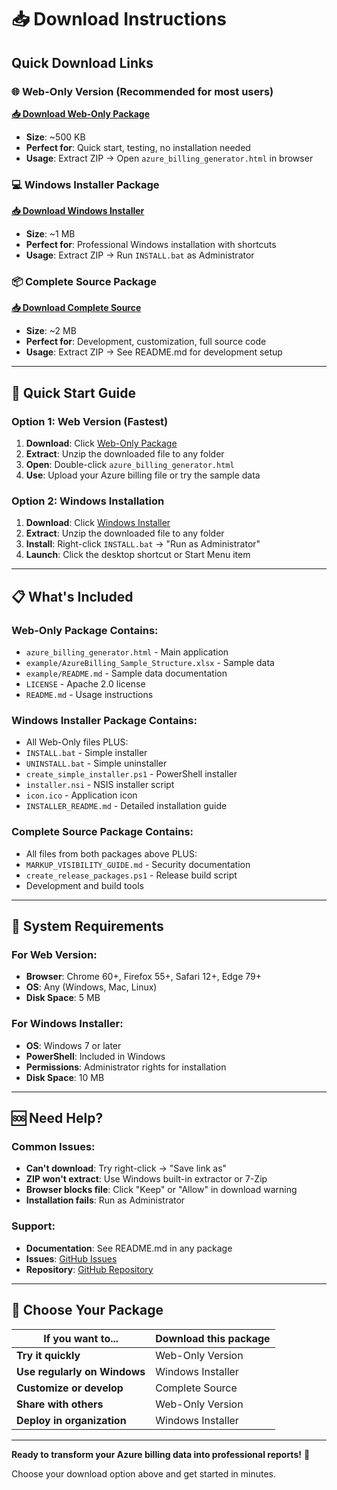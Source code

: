 # 📥 Download Instructions

## Quick Download Links

### 🌐 **Web-Only Version** (Recommended for most users)
**[📥 Download Web-Only Package](https://github.com/cafasdon/azurebillreport/releases/latest)**
- **Size**: ~500 KB
- **Perfect for**: Quick start, testing, no installation needed
- **Usage**: Extract ZIP → Open `azure_billing_generator.html` in browser

### 💻 **Windows Installer Package**
**[📥 Download Windows Installer](https://github.com/cafasdon/azurebillreport/releases/latest)**
- **Size**: ~1 MB
- **Perfect for**: Professional Windows installation with shortcuts
- **Usage**: Extract ZIP → Run `INSTALL.bat` as Administrator

### 📦 **Complete Source Package**
**[📥 Download Complete Source](https://github.com/cafasdon/azurebillreport/releases/latest)**
- **Size**: ~2 MB
- **Perfect for**: Development, customization, full source code
- **Usage**: Extract ZIP → See README.md for development setup

---

## 🚀 **Quick Start Guide**

### Option 1: Web Version (Fastest)
1. **Download**: Click [Web-Only Package](https://github.com/cafasdon/azurebillreport/releases/latest)
2. **Extract**: Unzip the downloaded file to any folder
3. **Open**: Double-click `azure_billing_generator.html`
4. **Use**: Upload your Azure billing file or try the sample data

### Option 2: Windows Installation
1. **Download**: Click [Windows Installer](https://github.com/cafasdon/azurebillreport/releases/latest)
2. **Extract**: Unzip the downloaded file to any folder
3. **Install**: Right-click `INSTALL.bat` → "Run as Administrator"
4. **Launch**: Click the desktop shortcut or Start Menu item

---

## 📋 **What's Included**

### Web-Only Package Contains:
- `azure_billing_generator.html` - Main application
- `example/AzureBilling_Sample_Structure.xlsx` - Sample data
- `example/README.md` - Sample data documentation
- `LICENSE` - Apache 2.0 license
- `README.md` - Usage instructions

### Windows Installer Package Contains:
- All Web-Only files PLUS:
- `INSTALL.bat` - Simple installer
- `UNINSTALL.bat` - Simple uninstaller
- `create_simple_installer.ps1` - PowerShell installer
- `installer.nsi` - NSIS installer script
- `icon.ico` - Application icon
- `INSTALLER_README.md` - Detailed installation guide

### Complete Source Package Contains:
- All files from both packages above PLUS:
- `MARKUP_VISIBILITY_GUIDE.md` - Security documentation
- `create_release_packages.ps1` - Release build script
- Development and build tools

---

## 🔧 **System Requirements**

### For Web Version:
- **Browser**: Chrome 60+, Firefox 55+, Safari 12+, Edge 79+
- **OS**: Any (Windows, Mac, Linux)
- **Disk Space**: 5 MB

### For Windows Installer:
- **OS**: Windows 7 or later
- **PowerShell**: Included in Windows
- **Permissions**: Administrator rights for installation
- **Disk Space**: 10 MB

---

## 🆘 **Need Help?**

### Common Issues:
- **Can't download**: Try right-click → "Save link as"
- **ZIP won't extract**: Use Windows built-in extractor or 7-Zip
- **Browser blocks file**: Click "Keep" or "Allow" in download warning
- **Installation fails**: Run as Administrator

### Support:
- **Documentation**: See README.md in any package
- **Issues**: [GitHub Issues](https://github.com/cafasdon/azurebillreport/issues)
- **Repository**: [GitHub Repository](https://github.com/cafasdon/azurebillreport)

---

## 🎯 **Choose Your Package**

| If you want to... | Download this package |
|-------------------|----------------------|
| **Try it quickly** | Web-Only Version |
| **Use regularly on Windows** | Windows Installer |
| **Customize or develop** | Complete Source |
| **Share with others** | Web-Only Version |
| **Deploy in organization** | Windows Installer |

---

**Ready to transform your Azure billing data into professional reports!** 🚀

Choose your download option above and get started in minutes.
